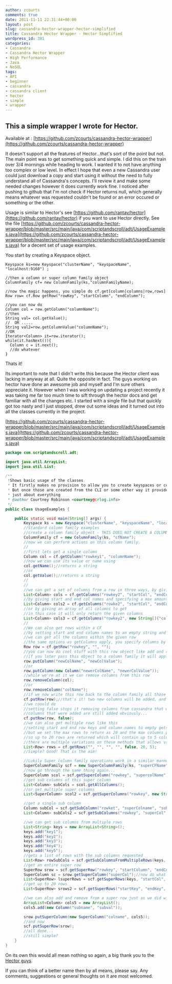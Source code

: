 ```yaml
---
author: zcourts
comments: true
date: 2011-11-11 22:31:44+00:00
layout: post
slug: cassandra-hector-wrapper-hector-simplified
title: Cassandra Hector Wrapper - Hector Simplified
wordpress_id: 381
categories:
- Cassandra
- Cassandra Hector Wrapper
- High Performance
- Java
- NoSQL
tags:
- API
- beginner
- cassandra
- cassandra client
- hector
- simple
- wrapper
---
```









This a simple wrapper I wrote for Hector.
-----------------------------------------
Available at : [https://github.com/zcourts/cassandra-hector-wrapper](https://github.com/zcourts/cassandra-hector-wrapper)

It doesn't support all the features of Hector...that's sort of the point but not. The main point was to get something quick and simple.
I did this on the train over 3/4 mornings while heading to work. I wanted it to not have anything too complex or low level.
In effect I hope that even a new Cassandra user could just download a copy and start using it without the need to
fully understand all of Cassandra's concepts. 
I'll review it and make some needed changes however it does currently work fine. I noticed after pushing to github that
I'm not check if Hector returns null, which generally means whatever was requested couldn't be found or an error occured
or something or the other.

Usage is similar to Hector's see [https://github.com/rantav/hector](https://github.com/rantav/hector) if you want to use Hector directly.
See the file [https://github.com/zcourts/cassandra-hector-wrapper/blob/master/src/main/java/com/scriptandscroll/adt/UsageExamples.java](https://github.com/zcourts/cassandra-hector-wrapper/blob/master/src/main/java/com/scriptandscroll/adt/UsageExamples.java)
for a decent set of usage examples.

You start by creating a Keyspace object.

    
    
    Keyspace ks=new Keyspace("clusterName", "keyspaceName", "localhost:9160") ;
    
    //then a column or super column family object
    ColumnFamily cf= new ColumnFamily(ks,"columnFamilyName);
    
    //now the magic happens, you simple do cf.get[column|columns|row,rows]
    Row row= cf.Row getRow("rowKey", "startColumn", "endColumn");
    
    //you can now do
    Column col = row.getColumn("columnName");
    //then
    String val= col.getValue();
    //  OR .....
    String val2=row.getColumnValue("columnName");
    //OR
    Iterator<Column> it=row.iterator();
    while(it.hasNext()){
      Column c = it.next();
      //do whatever
    }
    


Thats it!

Its important to note that I didn't write this because the Hector client was lacking in anyway at all.
Quite the opposite in fact. The guys working on hector have done an awesome job and myself and I'm sure others
appreciate it. However when I was working on updating a project recently it was taking me far too much time to sift
through the hector docs and get familiar with all the changes etc. I started with a single file but that quickly got too nasty
and I just stopped, drew out some ideas and it turned out into all the classes currently in the project.









[https://github.com/zcourts/cassandra-hector-wrapper/blob/master/src/main/java/com/scriptandscroll/adt/UsageExamples.java](https://github.com/zcourts/cassandra-hector-wrapper/blob/master/src/main/java/com/scriptandscroll/adt/UsageExamples.java)

```java
package com.scriptandscroll.adt;

import java.util.ArrayList;
import java.util.List;

/**
 *Shows basic usage of the classes.
 * It firstly makes no provision to allow you to create keyspaces or column families, YET!
 * But once those are created from the CLI or some other way it provides a way to deal with
 * just about everything
 * @author Courtney Robinson <courtney@crlog.info>
 */
public class UsageExamples {

	public static void main(String[] args) {
		Keyspace ks = new Keyspace("clusterName", "keyspaceName", "localhost:9160");
		//Standard column family examples
		//create a column family object - THIS DOES NOT CREATE A COLUMN FAMILY IN CASSANDRA but assumes one with the given name already exists!
		ColumnFamily cf = new ColumnFamily(ks, "cfName");
		//now we can perform actions on this column family.
		//
		//first lets get a single column
		Column col = cf.getColumn("rowkey1", "columnName");
		//now we can use its value or name using
		col.getName();//returns a string
		//or
		col.getValue();//returns a string
		//
		//
		//we can get a set of columns from a row in three ways, by giving a startand end column name
		List<Column> cols = cf.getColumns("rowkey2", "startCol", "endCol");
		//by giving start and end col names and specifying a max amount of cols to get
		List<Column> cols2 = cf.getColumns("rowke2", "startCol", "endCol", false, 5);
		//or by giving an array of all columns to get
		//in this case it will only return the given columns
		List<Column> cols3 = cf.getColumns("rowkey2", new String[]{"col1", "col2", "col3", "col4"});
		//
		//We can also get rows within a CF
		//by setting start and end column names to an empty string and not setting a max value
		//we can get all the columns within the given row
		//the same options as getColumns apply, you specify columns by start and end key with an optional max amount or an array of columns
		Row row = cf.getRow("rowkey", "", "");
		//you can now do cool stuff with this row object like add and remove columns.
		//if you later pass this object to a column family it will apply those changes in Cassandra e.g.
		row.putColumn("newColName", "newColValue");
		//or
		row.putColumn(new Column("newerColName", "newerColValue"));
		//while we're at it we can remove columns from this row
		row.removeColumn(col);
		//or
		row.removeColumn("colName");
		//if we now write this row back to the column family all those changes are applied
		cf.putRow(row);//that's it! two new columns will be added, and two removed
		//we coould do
		//setting false stops it removing columns from cassandra that were removed from the object
		//columns that were added are still added obviously...
		cf.putRow(row, false);
		//we can also get multiple rows like this
		//setting start and end row keys and column names to empty gets everything
		//but we set the max rows to return as 20 and the max columns per row to 5
		//so up to 20 rows are returned which will contain up to 5 columns
		//there are multiple variations on these methods that allows various operations
		List<Row> rows = cf.getRows("", "", "", "", false, 20, 5);
		//Simple? Good! That is the aim!

		//Lukily Super column family operations work in a similar manner
		SuperColumnFamily scf = new SuperColumnFamily(ks, "superCFName");
		//now go through the same thing again...
		SuperColumn scol = scf.getSuperColumn("rowkey", "supercolName");
		//get sub columns of this super column
		List<Column> subCols = scol.getAllColumns();
		//or get multiple super columns
		List<SuperColumn> scol2 = scf.getSuperColumns("rowkey", new String[]{"superCol1", "superCol2", "superCol3"});

		//get a single sub column
		Column subCol = scf.getSubColumn("rowket", "superColname", "subcolname");
		List<Column> subCols2 = scf.getSubColumns("rowkey", "superCol", "startSubcol", "endSubCol");

		//we can get sub columns from multiple rows
		List<String> keys = new ArrayList<String>();
		keys.add("key1");
		keys.add("key2");
		keys.add("key3");
		keys.add("key4");
		keys.add("key5");
		//gets a list of rows with the sub columns requested
		List<Row> rowSubCols = scf.getSubColumnsFromMultipleRows(keys, "superColumn", "startSubCol", "endSubCol", false, 20);
		//get an entire super row
		SuperRow srow = scf.getSuperRow("rowkey", "startColumn", "endCol");
		SuperColumn sc = srow.getSuperColumn("superCol");//now do what we want
		List<SuperRow> lsuperRows = scf.getSuperRows(keys, "startCol", "endCol");
		//get up to 20 rows
		List<SuperRow> srows2 = scf.getSuperRows("startKey", "endKey", new String[]{}, 20);

		//we can also add and remove from a super row just as we did with a normal row
		ArrayList<Column> cols5 = new ArrayList();
		cols5.add(new Column("subname", "subval"));

		srow.putSuperColumn(new SuperColumn("colname", cols5));
		//and now
		scf.putSuperRow(srow);
		//all done...
		//still simple?
	}
}
```

On its own this would all mean nothing so again, a big thank you to the [Hector guys](http://hector-client.org).

If you can think of a better name then by all means, please say. Any comments, suggestions or general thoughts on it are most welcomed.
